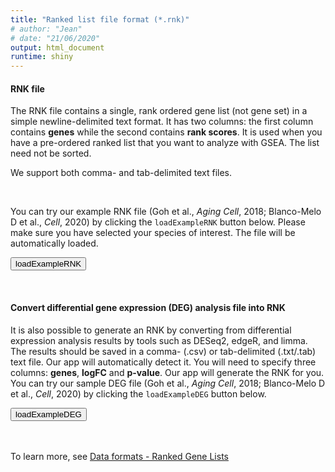 ```yaml
---
title: "Ranked list file format (*.rnk)"
# author: "Jean"
# date: "21/06/2020"
output: html_document
runtime: shiny
---
```


#### **RNK file**

The RNK file contains a single, rank ordered gene list (not gene set) in a simple newline-delimited text format. It has two columns: the first column contains **genes** while the second contains **rank scores**. It is used when you have a pre-ordered ranked list that you want to analyze with GSEA. The list need not be sorted.


We support both comma- and tab-delimited text files.

<br/>


You can try our example RNK file (Goh et al., *Aging Cell*, 2018; Blanco-Melo D et al., *Cell*, 2020) by clicking the `loadExampleRNK` button below. Please make sure you have selected your species of interest. The file will be automatically loaded.

<button id="loadExampleRNK" type="button" class="btn action-button btn-warning">loadExampleRNK</button>

<div id="example1" class="shiny-html-output"></div>


<br/>

#### **Convert differential gene expression (DEG) analysis file into RNK**

It is also possible to generate an RNK by converting from differential expression analysis results by tools such as DESeq2, edgeR, and limma. The results should be saved in a comma- (.csv) or tab-delimited (.txt/.tab) text file. Our app will automatically detect it. You will need to specify three columns: **genes**, **logFC** and **p-value**. Our app will generate the RNK for you. You can try our sample DEG file (Goh et al., *Aging Cell*, 2018; Blanco-Melo D et al., *Cell*, 2020) by clicking the `loadExampleDEG` button below.

<button id="loadExampleDEG" type="button" class="btn action-button btn-warning">loadExampleDEG</button>

<div id="example2" class="shiny-html-output"></div>

<br/><br/>
To learn more, see <a href="https://software.broadinstitute.org/cancer/software/gsea/wiki/index.php/Data_formats#RNK:_Ranked_list_file_format_.28.2A.rnk.29" target="_blank">Data formats - Ranked Gene Lists</a>
